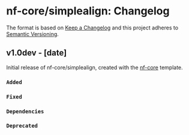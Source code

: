 # nf-core/simplealign: Changelog

The format is based on [Keep a Changelog](https://keepachangelog.com/en/1.0.0/)
and this project adheres to [Semantic Versioning](https://semver.org/spec/v2.0.0.html).

## v1.0dev - [date]

Initial release of nf-core/simplealign, created with the [nf-core](https://nf-co.re/) template.

### `Added`

### `Fixed`

### `Dependencies`

### `Deprecated`
